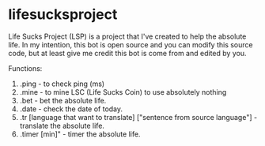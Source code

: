 # lifesucksproject
Life Sucks Project (LSP) is a project that I've created to help the absolute life. In my intention, this bot is open source and you can modify this source code, but at least give me credit this bot is come from and edited by you.

Functions:
1) .ping - to check ping (ms)
2) .mine - to mine LSC (Life Sucks Coin) to use absolutely nothing
3) .bet - bet the absolute life.
3) .date - check the date of today.
4) .tr [language that want to translate] ["sentence from source language"] - translate the absolute life.
5) .timer [min]" - timer the absolute life.
